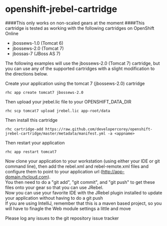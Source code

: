 openshift-jrebel-cartridge
=================================

####This only works on non-scaled gears at the moment
####This cartridge is tested as working with the following cartridges on OpenShift Online 
- jbossews-1.0 (Tomcat 6)
- jbossews-2.0 (Tomcat 7)
- jbossas-7 (JBoss AS 7)

The following examples will use the jbossews-2.0 (Tomcat 7) cartridge, but you can use any of the supported cartridges with a slight modification to the directions below.  

Create your application using the tomcat 7 (jbossews-2.0) cartridge

	rhc app create tomcat7 jbossews-2.0
	
Then upload your jrebel.lic file to your OPENSHIFT_DATA_DIR

	rhc scp tomcat7 upload jrebel.lic app-root/data
    
Then install this cartridge

    rhc cartridge-add https://raw.github.com/developercorey/openshift-jrebel-cartridge/master/metadata/manifest.yml -a <appname>
    
Then restart your application

	rhc app restart tomcat7
	
Now clone your application to your workstation (using either your IDE or git command line), then add the rebel.xml and rebel-remote.xml files and configure them to point to your application url (http://app-domain.rhcloud.com).  
You then need to do a "git add", "git commit", and "git push" to get these files onto your gear so that you can use JRebel.  
Now you can use your favorite IDE with the JRebel plugin installed to update your application without having to do a git push  
If you are using IntelliJ, remember that this is a maven based project, so you will have to finagle the Web module settings a little and move 
    
Please log any issues to the git repository issue tracker

